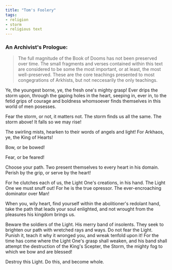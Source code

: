 ```yaml
---
title: "Tom's Foolery"
tags:
- religion
- storm
- religious text
---
```

### An Archivist's Prologue:

> The full magnitude of the Book of Dooms has not been preserved over time. The small fragments and verses contained within this text are considered to be some the most important, or at least, the most well-preserved. These are the core teachings presented to most congegrations of Arkhists, but not neccesarily the only teachings.


Ye, the youngest borne, ye, the fresh one's mighty grasp!
Ever drips the storm upon, through the gaping holes in the heart, seeping in, ever in, to the fetid grips of courage and boldness whomsoever finds themselves in this world of men posesses.

Fear the storm, or not, it matters not. The storm finds us all the same.
The storm above! It falls so we may rise!

The swirling mists, hearken to their words of angels and light!
For Arkhaos, ye, the King of Hearts!

Bow, or be bowed!

Fear, or be feared!

Choose your path.
Two present themselves to every heart in his domain.
Perish by the grip, or serve by the heart!

For he clutches each of us, the Light One's creations, in his hand.
The Light One we must snuff out! For he is the true opressor. The ever-encroaching dominator over Man!

When you, wily heart, find yourself within the abolitioner's redolant hand, take the path that leads your soul enlighted, and not wrought from the pleasures his kingdom brings us.

Beware the soldiers of the Light. His merry band of insolents. They seek to brighten our path with wretched rays and ways. Do not fear the Light. Punish it, teach it why it wronged you, and wreak tenfold upon it! For the time has come where the Light One's grasp shall weaken, and his band shall attempt the destruction of the King's Scepter, the Storm, the mighty fog to which we bow and are blessed!

Destroy this Light.
Do this, and become whole.